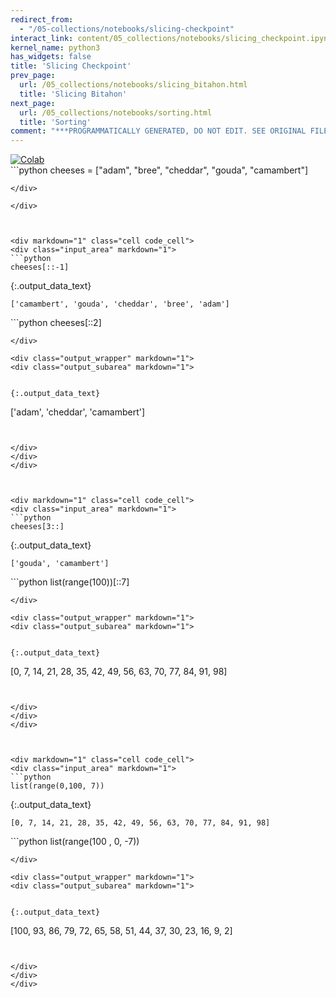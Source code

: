 ```yaml
---
redirect_from:
  - "/05-collections/notebooks/slicing-checkpoint"
interact_link: content/05_collections/notebooks/slicing_checkpoint.ipynb
kernel_name: python3
has_widgets: false
title: 'Slicing Checkpoint'
prev_page:
  url: /05_collections/notebooks/slicing_bitahon.html
  title: 'Slicing Bitahon'
next_page:
  url: /05_collections/notebooks/sorting.html
  title: 'Sorting'
comment: "***PROGRAMMATICALLY GENERATED, DO NOT EDIT. SEE ORIGINAL FILES IN /content***"
---
```

<a href="https://colab.research.google.com/github/aviadr1/learn-python/blob/master/content/05_collections/notebooks/slicing_checkpoint.ipynb" target="_blank">
<img src="https://colab.research.google.com/assets/colab-badge.svg" 
     title="Open this file in Google Colab" alt="Colab"/>
</a>




<div markdown="1" class="cell code_cell">
<div class="input_area" markdown="1">
```python
cheeses = ["adam", "bree", "cheddar", "gouda", "camambert"]

```
</div>

</div>



<div markdown="1" class="cell code_cell">
<div class="input_area" markdown="1">
```python
cheeses[::-1]

```
</div>

<div class="output_wrapper" markdown="1">
<div class="output_subarea" markdown="1">


{:.output_data_text}
```
['camambert', 'gouda', 'cheddar', 'bree', 'adam']
```


</div>
</div>
</div>



<div markdown="1" class="cell code_cell">
<div class="input_area" markdown="1">
```python
cheeses[::2]

```
</div>

<div class="output_wrapper" markdown="1">
<div class="output_subarea" markdown="1">


{:.output_data_text}
```
['adam', 'cheddar', 'camambert']
```


</div>
</div>
</div>



<div markdown="1" class="cell code_cell">
<div class="input_area" markdown="1">
```python
cheeses[3::]

```
</div>

<div class="output_wrapper" markdown="1">
<div class="output_subarea" markdown="1">


{:.output_data_text}
```
['gouda', 'camambert']
```


</div>
</div>
</div>



<div markdown="1" class="cell code_cell">
<div class="input_area" markdown="1">
```python
list(range(100))[::7]

```
</div>

<div class="output_wrapper" markdown="1">
<div class="output_subarea" markdown="1">


{:.output_data_text}
```
[0, 7, 14, 21, 28, 35, 42, 49, 56, 63, 70, 77, 84, 91, 98]
```


</div>
</div>
</div>



<div markdown="1" class="cell code_cell">
<div class="input_area" markdown="1">
```python
list(range(0,100, 7))

```
</div>

<div class="output_wrapper" markdown="1">
<div class="output_subarea" markdown="1">


{:.output_data_text}
```
[0, 7, 14, 21, 28, 35, 42, 49, 56, 63, 70, 77, 84, 91, 98]
```


</div>
</div>
</div>



<div markdown="1" class="cell code_cell">
<div class="input_area" markdown="1">
```python
list(range(100 , 0, -7))

```
</div>

<div class="output_wrapper" markdown="1">
<div class="output_subarea" markdown="1">


{:.output_data_text}
```
[100, 93, 86, 79, 72, 65, 58, 51, 44, 37, 30, 23, 16, 9, 2]
```


</div>
</div>
</div>

